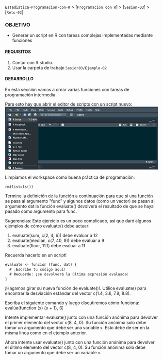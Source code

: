 `Estadistica-Programacion-con-R` > [`Programacion con R`] > [`Sesion-03`] > [`Reto-02`] 
### OBJETIVO 
- Generar un script en R con tareas complejas implementadas mediante funciones

#### REQUISITOS 
1. Contar con R studio.
1. Usar la carpeta de trabajo `Sesion03/Ejemplo-02`

#### DESARROLLO 
En esta sección vamos a crear varias funciones con tareas de programación intermedia.

Para esto hay que abrir el editor de scripts con un script nuevo:
![RScript](../images/RScript.png)

Limpiamos el workspace como buena práctica de programación:
```{r}
rm(list=ls())
```
Termine la definición de la función a continuación para que si una función se pasa al argumento "func" y algunos datos (como un vector) se pasan al argumento dat la función evaluate() devolverá el resultado de que se haya pasado como argumento para func.

Sugerencias: Este ejercicio es un poco complicado, así que daré algunos ejemplos de cómo evaluate() debe actuar:
1. evaluate(sum, c(2, 4, 6)) debe evaluar a 12
2. evaluate(median, c(7, 40, 9)) debe evaluar a 9
3. evaluate(floor, 11.1) debe evaluar a 11

Recuerda hacerlo en un script!

```{r}
evaluate <- función (func, dat) {
  # ¡Escribe tu código aquí!
  # Recuerde: ¡se devolverá la última expresión evaluada!
}
```
¡Hagamos girar su nueva función de evaluate()!. Utilice evaluate() para encontrar la desviación estándar del vector c(1.4, 3.6, 7.9, 8.8).

Escriba el siguiente comando y luego discutiremos cómo funciona: evalúe(function (x) {x + 1}, 6)

Intente implementar evaluate() junto con una función anónima para devolver el primer elemento del vector c(8, 4, 0). Su función anónima solo debe tomar un argumento que debe ser una variable `x`. Esto debe de ser en la misma linea como en el ejemplo anterior.

Ahora intente usar evaluate() junto con una función anónima para devolver el último elemento del vector c(8, 4, 0). Su función anónima solo debe tomar un argumento que debe ser un variable `x`.
